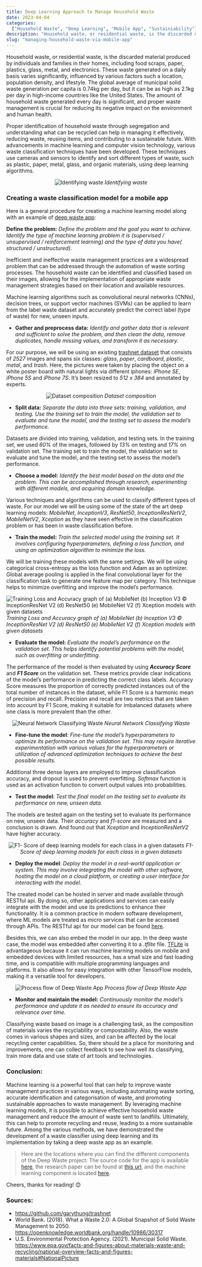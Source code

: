```yaml
---
title: Deep Learning Approach to Manage Household Waste
date: 2023-04-04
categories:
  ["Household Waste", "Deep Learning", "Mobile App", "Sustainiability"]
description: "Household waste, or residential waste, is the discarded material produced by individuals and families in their homes, including food scraps, paper, plastics, glass, metal, and electronics. These waste generated on a daily basis varies significantly, influenced by various factors such a location, population density, and lifestyle."
slug: "managing-household-waste-via-mobile-app"
---
```



Household waste, or residential waste, is the discarded material produced by individuals and families in their homes, including food scraps, paper, plastics, glass, metal, and electronics. These waste generated on a daily basis varies significantly, influenced by various factors such a location, population density, and lifestyle. The global average of municipal solid waste generation per capita is 0.74kg per day, but it can be as high as 2.1kg per day in high-income countries like the United States. The amount of household waste generated every day is significant, and proper waste management is crucial for reducing its negative impact on the environment and human health.

Proper identification of household waste through segregation and understanding what can be recycled can help in managing it effectively, reducing waste, reusing items, and contributing to a sustainable future. With advancements in machine learning and computer vision technology, various waste classification techniques have been developed. These techniques use cameras and sensors to identify and sort different types of waste, such as plastic, paper, metal, glass, and organic materials, using deep learning algorithms.


<p align="center">
  <img src="https://cdn-images-1.medium.com/max/3200/0*cBB6vW5bf9-ogg8-" alt="Identifying waste">
  <em>Identifying waste</em>
</p>

### **Creating a waste classification model for a mobile app**

Here is a general procedure for creating a machine learning model along with an example of <a href="https://www.producthunt.com/products/deep-waste" target="_blank">deep waste app</a>:

**Define the problem:** *Define the problem and the goal you want to achieve. Identify the type of machine learning problem it is (supervised / unsupervised / reinforcement learning) and the type of data you have( structured / unstructured).*

Inefficient and ineffective waste management practices are a widespread problem that can be addressed through the automation of waste sorting processes. The household waste can be identified and classified based on their images, allowing for the implementation of appropriate waste management strategies based on their location and available resources.

Machine learning algorithms such as convolutional neural networks (CNNs), decision trees, or support vector machines (SVMs) can be applied to learn from the label waste dataset and accurately predict the correct label (type of waste) for new, unseen inputs.

* **Gather and preprocess data:** *Identify and gather data that is relevant and sufficient to solve the problem, and then clean the data, remove duplicates, handle missing values, and transform it as necessary.*

For our purpose, we will be using an existing <a href="https://github.com/garythung/trashnet" target="_blank">trashnet dataset</a> that consists of *2527* images and spans six classes: *glass*, *paper*, *cardboard*, *plastic*, *metal*, and *trash*. Here, the pictures were taken by placing the object on a white poster board with natural lights via different iphones: *iPhone SE*, *iPhone 5S* and *iPhone 7S*. It’s been resized to *512 x 384* and annotated by experts.

<p align="center">
  <img src="https://cdn-images-1.medium.com/max/3200/0*Of7fkLr4PHEJqhmE" alt="Dataset composition">
  <em>Dataset composition</em>
</p>

* **Split data:** *Separate the data into three sets: training, validation, and testing. Use the training set to train the model, the validation set to evaluate and tune the model, and the testing set to assess the model’s performance.*

Datasets are divided into training, validation, and testing sets. In the training set, we used  *60%* of the images, followed by *13%* on testing and *17%* on validation set. The training set to train the model, the validation set to evaluate and tune the model, and the testing set to assess the model’s performance.

* **Choose a model:** *Identify the best model based on the data and the problem. This can be accomplished through research, experimenting with different models, and acquiring domain knowledge.*

Various techniques and algorithms can be used to classify different types of waste. For our model we will be using some of the state of the art deep learning models: *MobileNet*, *InceptionV3*, *ResNet50*, *InceptionResNetV2*, *MobileNetV2*, *Xception* as they have seen effective in the classification problem or has been in waste classification before.

* **Train the model:** *Train the selected model using the training set. It involves configuring hyperparameters, defining a loss function, and using an optimization algorithm to minimize the loss.*

We will be training these models with the same settings. We will be using categorical cross-entropy as the loss function and Adam as an optimizer. Global average pooling is applied in the final convolutional layer for the classification task to generate one feature map per category. This technique helps to minimize overfitting and improve the model’s performance.

![Training Loss and Accuracy graph of (a) MobileNet (b) Inception V3 © InceptionResNet V2 (d) ResNet50 (e) MobileNet V2 (f) Xception models with given datasets](https://cdn-images-1.medium.com/max/2000/0*bCj5RShv7v7kMEBI)*Training Loss and Accuracy graph of (a) MobileNet (b) Inception V3 © InceptionResNet V2 (d) ResNet50 (e) MobileNet V2 (f) Xception models with given datasets*

* **Evaluate the model:** *Evaluate the model’s performance on the validation set. This helps identify potential problems with the model, such as overfitting or underfitting.*

The performance of the model is then evaluated by using ***Accuracy Score*** and ***F1 Score*** on the validation set. These metrics provide clear indications of the model’s performance in predicting the correct class labels. Accuracy Score measures the proportion of correctly predicted instances out of the total number of instances in the dataset, while F1 Score is a harmonic mean of precision and recall. Precision and recall are two metrics that are taken into account by F1 Score, making it suitable for imbalanced datasets where one class is more prevalent than the other.

<p align="center">
  <img src="https://cdn-images-1.medium.com/max/3200/0*AIofo7zGtuaCBZz0" alt="Neural Network Classifying Waste">
  <em>Neural Network Classifying Waste</em>
</p>

* **Fine-tune the model**: *Fine-tune the model’s hyperparameters to optimize its performance on the validation set. This may require iterative experimentation with various values for the hyperparameters or utilization of advanced optimization techniques to achieve the best possible results.*

Additional three dense layers are employed to improve classification accuracy, and dropout is used to prevent overfitting. *Softmax* function is used as an activation function to convert output values into probabilities.

* **Test the model**: *Test the final model on the testing set to evaluate its performance on new, unseen data.*

The models are tested again on the testing set to evaluate its performance on new, unseen data. Their *accuracy* and *f1-score* are measured and a conclusion is drawn. And found out that *Xception* and *InceptionResNetV2* have higher accuracy.

<p align="center">
  <img src="https://cdn-images-1.medium.com/max/3200/0*LV4hzjE3vHhoo_mO" alt="F1- Score of deep learning models for each class in a given datasets">
  <em>F1- Score of deep learning models for each class in a given datasets</em>
</p>


* **Deploy the model**: *Deploy the model in a real-world application or system. This may involve integrating the model with other software, hosting the model on a cloud platform, or creating a user interface for interacting with the model.*

The created model can be hosted in server and made available through RESTful api. By doing so, other applications and services can easily integrate with the model and use its predictions to enhance their functionality. It is a common practice in modern software development, where ML models are treated as micro services that can be accessed through APIs. The RESTful api for our model can be found <a href="https://github.com/sumn2u/ml_rest_api" target="_blank">here</a>.

Besides this, we can also embed the model in our app. In the deep waste case, the model was embedded after converting it to a *.tflite* file. <a href="https://www.tensorflow.org/lite/guide" target="_blank">TFLite</a> is advantageous because it can run machine learning models on mobile and embedded devices with limited resources, has a small size and fast loading time, and is compatible with multiple programming languages and platforms. It also allows for easy integration with other TensorFlow models, making it a versatile tool for developers.

<p align="center">
  <img src="https://cdn-images-1.medium.com/max/3200/0*yQjtlq8VHmCA6kuO" alt="Process flow of Deep Waste App">
  <em>Process flow of Deep Waste App</em>
</p>

* **Monitor and maintain the model:** *Continuously monitor the model’s performance and update it as needed to ensure its accuracy and relevance over time.*

Classifying waste based on image is a challenging task, as the composition of materials varies the recyclability or compostability. Also, the waste comes in various shapes and sizes, and can be affected by the local recycling center capabilities. So, there should be a place for monitoring and improvements, one can collect feedback to see how well its classifying, train more data and use state of art tools and technologies.

### **Conclusion:**

Machine learning is a powerful tool that can help to improve waste management practices in various ways, including automating waste sorting, accurate identification and categorisation of waste, and promoting sustainable approaches to waste management. By leveraging machine learning models, it is possible to achieve effective household waste management and reduce the amount of waste sent to landfills. Ultimately, this can help to promote recycling and reuse, leading to a more sustainable future. Among the various methods, we have demonstrated the development of a waste classifier using deep learning and its implementation by taking a deep waste app as an example.
> Here are the locations where you can find the different components of the Deep Waste project: The source code for the app is available  <a href="https://github.com/sumn2u/deep-waste-app" target="_blank">here</a>, the research paper can be found at <a href="https://www.aimspress.com/article/doi/10.3934/ctr.2023008?viewType=HTML" target="_blank">this url</a>, and the machine learning component is located <a href="https://colab.research.google.com/drive/1yWqc8TRS0I21RdfHLPRTQIs37ANOx-Uq" target="_blank">here</a>.

Cheers, thanks for reading! 😊


### **Sources:**

* <a href="https://github.com/garythung/trashnet" target="_blank">https://github.com/garythung/trashnet</a>
* World Bank. (2018). What a Waste 2.0: A Global Snapshot of Solid Waste Management to 2050.
 <a href="https://openknowledge.worldbank.org/handle/10986/30317" target="_blank">https://openknowledge.worldbank.org/handle/10986/30317</a>
* U.S. Environmental Protection Agency. (2021). Municipal Solid Waste. <a href="https://www.epa.gov/facts-and-figures-about-materials-waste-and-recycling/national-overview-facts-and-figures-materials#NationalPicture" target="_blank">https://www.epa.gov/facts-and-figures-about-materials-waste-and-recycling/national-overview-facts-and-figures-materials#NationalPicture</a>


